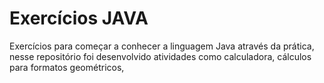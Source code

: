 # Exercícios JAVA
Exercícios para começar a conhecer a linguagem Java através da prática, nesse repositório foi desenvolvido atividades como calculadora, cálculos para formatos geométricos, 
